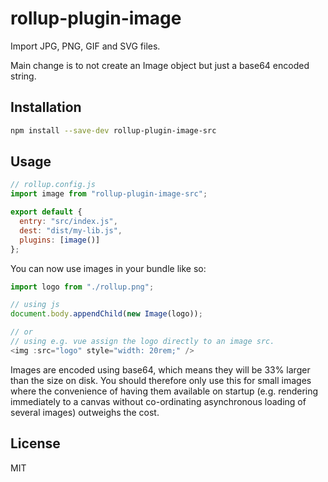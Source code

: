 # rollup-plugin-image

Import JPG, PNG, GIF and SVG files.

Main change is to not create an Image object but just a base64 encoded string.

## Installation

```bash
npm install --save-dev rollup-plugin-image-src
```

## Usage

```js
// rollup.config.js
import image from "rollup-plugin-image-src";

export default {
  entry: "src/index.js",
  dest: "dist/my-lib.js",
  plugins: [image()]
};
```

You can now use images in your bundle like so:

```js
import logo from "./rollup.png";

// using js
document.body.appendChild(new Image(logo));

// or
// using e.g. vue assign the logo directly to an image src.
<img :src="logo" style="width: 20rem;" />
```

Images are encoded using base64, which means they will be 33% larger than the size on disk. You should therefore only use this for small images where the convenience of having them available on startup (e.g. rendering immediately to a canvas without co-ordinating asynchronous loading of several images) outweighs the cost.

## License

MIT
